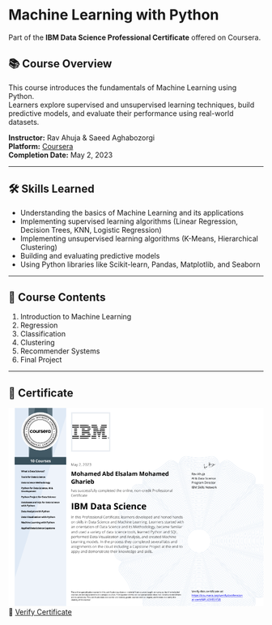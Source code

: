 # Machine Learning with Python

Part of the **IBM Data Science Professional Certificate** offered on Coursera.

## 📚 Course Overview
This course introduces the fundamentals of Machine Learning using Python.  
Learners explore supervised and unsupervised learning techniques, build predictive models, and evaluate their performance using real-world datasets.

**Instructor:** Rav Ahuja & Saeed Aghabozorgi  
**Platform:** [Coursera](https://www.coursera.org/learn/machine-learning-with-python)  
**Completion Date:** May 2, 2023

---

## 🛠 Skills Learned
- Understanding the basics of Machine Learning and its applications
- Implementing supervised learning algorithms (Linear Regression, Decision Trees, KNN, Logistic Regression)
- Implementing unsupervised learning algorithms (K-Means, Hierarchical Clustering)
- Building and evaluating predictive models
- Using Python libraries like Scikit-learn, Pandas, Matplotlib, and Seaborn

---

## 📂 Course Contents
1. Introduction to Machine Learning
2. Regression
3. Classification
4. Clustering
5. Recommender Systems
6. Final Project

---

## 📜 Certificate
![Certificate](Certificate.png)  
🔗 [Verify Certificate](https://www.coursera.org/account/accomplishments/specialization/certificate/9JPL43YELY5B)

